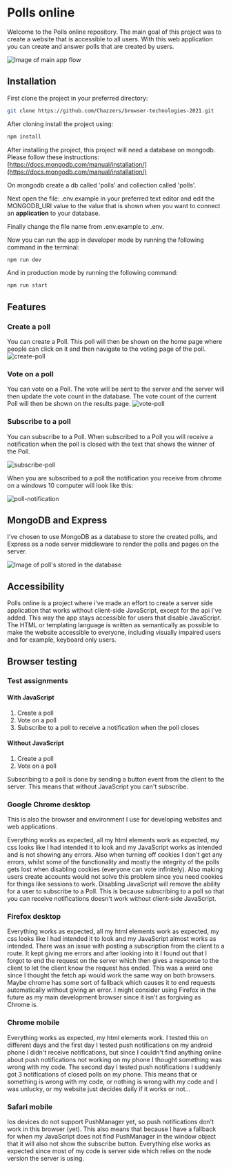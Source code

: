 # Polls online

Welcome to the Polls online repository. The main goal of this project was to create a website that is accessible to all users. With this web application you can create and answer polls that are created by users.


![Image of main app flow](https://user-images.githubusercontent.com/33430669/111624354-dd9c3b80-87eb-11eb-996c-21791bad1278.png)


## Installation

First clone the project in your preferred directory:

```bash
git clone https://github.com/Chazzers/browser-technologies-2021.git
```

After cloning install the project using:

```bash
npm install
```

After installing the project, this project will need a database on mongodb. 
Please follow these instructions: [https://docs.mongodb.com/manual/installation/](https://docs.mongodb.com/manual/installation/)

On mongodb create a db called 'polls' and collection called 'polls'. 

Next open the file: .env.example in your preferred text editor and edit the MONGODB_URI value to the value that is shown when you want to connect an **application** to your database. 

Finally change the file name from .env.example to .env. 

Now you can run the app in developer mode by running the following command in the terminal:

```bash
npm run dev
```

And in production mode by running the following command:

```bash
npm run start
```

## Features

### Create a poll
You can create a Poll. This poll will then be shown on the home page where people can click on it and then navigate to the voting page of the poll. 
![create-poll](https://user-images.githubusercontent.com/33430669/117184449-0a76d300-add9-11eb-9b37-6a57fba17238.jpg)

### Vote on a poll

You can vote on a Poll. The vote will be sent to the server and the server will then update the vote count in the database. The vote count of the current Poll will then be shown on the results page. 
![vote-poll](https://user-images.githubusercontent.com/33430669/117184447-0a76d300-add9-11eb-85c1-babda87dd497.jpg)

### Subscribe to a poll

You can subscribe to a Poll. When subscribed to a Poll you will receive a notification when the poll is closed with the text that shows the winner of the Poll. 

![subscribe-poll](https://user-images.githubusercontent.com/33430669/117184445-09de3c80-add9-11eb-9782-c9dbc350845b.jpg)

When you are subscribed to a poll the notification you receive from chrome on a windows 10 computer will look like this:

![poll-notification](https://user-images.githubusercontent.com/33430669/117184450-0b0f6980-add9-11eb-8ad5-9bd4583376f1.jpg)

## MongoDB and Express

I've chosen to use MongoDB as a database to store the created polls, and Express as a node server middleware  to render the polls and pages on the server. 

![Image of poll's stored in the database](https://user-images.githubusercontent.com/33430669/112876876-52158b00-90c6-11eb-9ee5-80657acb5dd5.png)


## Accessibility

Polls online is a project where i've made an effort to create a server side application that works without client-side JavaScript, except for the api I've added. This way the app stays accessible for users that disable JavaScript. The HTML or templating language is written as semantically as possible to make the website accessible to everyone, including visually impaired users and for example, keyboard only users. 

## Browser testing

### Test assignments

#### With JavaScript
1. Create a poll
2. Vote on a poll
3. Subscribe to a poll to receive a notification when the poll closes

#### Without JavaScript
1. Create a poll
2. Vote on a poll

Subscribing to a poll is done by sending a button event from the client to the server. This means that without JavaScript you can't subscribe.

### Google Chrome desktop
This is also the browser and environment I use for developing websites and web applications.

Everything works as expected, all my html elements work as expected, my css looks like I had intended it to look and my JavaScript works as intended and is not showing any errors. Also when turning off cookies I don't get any errors, whilst some of the functionality and mostly the integrity of the polls gets lost when disabling cookies (everyone can vote infinitely). Also making users create accounts would not solve this problem since you need cookies for things like sessions to work. Disabling JavaScript will remove the ability for a user to subscribe to a Poll. This is because subscribing to a poll so that you can receive notifications doesn't work without client-side JavaScript. 

### Firefox desktop

Everything works as expected, all my html elements work as expected, my css looks like I had intended it to look and my JavaScript almost works as intended. There was an issue with posting a subscription from the client to a route. It kept giving me errors and after looking into it I found out that I forgot to end the request on the server which then gives a response to the client to let the client know the request has ended. This was a weird one since I thought the fetch api would work the same way on both browsers. Maybe chrome has some sort of fallback which causes it to end requests automatically without giving an error. I might consider using Firefox in the future as my main development browser since it isn't as forgiving as Chrome is. 

### Chrome mobile

Everything works as expected, my html elements work. I tested this on different days and the first day I tested push notifications on my android phone I didn't receive notifications, but since I couldn't find anything online about push notifications not working on my phone I thought something was wrong with my code. The second day I tested push notifications I suddenly got 3 notifications of closed polls on my phone. This means that or something is wrong with my code, or nothing is wrong with my code and I was unlucky, or my website just decides daily if it works or not...

### Safari mobile

Ios devices do not support PushManager yet, so push notifications don't work in this browser (yet). This also means that because I have a fallback for when my JavaScript does not find PushManager in the window object that it will also not show the subscribe button. Everything else works as expected since most of my code is server side which relies on the node version the server is using. 
